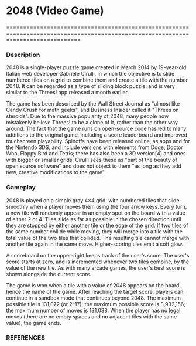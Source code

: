 # 2048 (Video Game)
==================================================================================================================================

### Description

   2048 is a single-player puzzle game created in March 2014 by 19-year-old Italian web developer Gabriele Cirulli, in which the objective is to slide numbered tiles on a grid to combine them and create a tile with the number 2048. It can be regarded as a type of sliding block puzzle, and is very similar to the Threes! app released a month earlier. 
   
   The game has been described by the Wall Street Journal as "almost like Candy Crush for math geeks", and Business Insider called it "Threes on steroids". Due to the massive popularity of 2048, many people now mistakenly believe Threes! to be a clone of it, rather than the other way around. The fact that the game runs on open-source code has led to many additions to the original game, including a score leaderboard and improved touchscreen playability. Spinoffs have been released online, as apps and for the Nintendo 3DS, and include versions with elements from Doge, Doctor Who, Flappy Bird and Tetris; there has also been a 3D version[4] and ones with bigger or smaller grids. Cirulli sees these as "part of the beauty of open source software" and does not object to them "as long as they add new, creative modifications to the game".
   
### Gameplay

   2048 is played on a simple gray 4×4 grid, with numbered tiles that slide smoothly when a player moves them using the four arrow keys. Every turn, a new tile will randomly appear in an empty spot on the board with a value of either 2 or 4. Tiles slide as far as possible in the chosen direction until they are stopped by either another tile or the edge of the grid.  If two tiles of the same number collide while moving, they will merge into a tile with the total value of the two tiles that collided. The resulting tile cannot merge with another tile again in the same move. Higher-scoring tiles emit a soft glow. 
   
   A scoreboard on the upper-right keeps track of the user's score. The user's score starts at zero, and is incremented whenever two tiles combine, by the value of the new tile. As with many arcade games, the user's best score is shown alongside the current score.
   
   The game is won when a tile with a value of 2048 appears on the board, hence the name of the game. After reaching the target score, players can continue in a sandbox mode that continues beyond 2048. The maximum possible tile is 131,072 (or 2^17); the maximum possible score is 3,932,156; the maximum number of moves is 131,038. When the player has no legal moves (there are no empty spaces and no adjacent tiles with the same value), the game ends.
   
### REFERENCES
